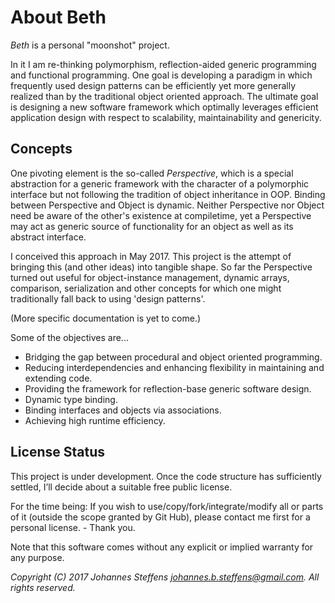 # About Beth

*Beth* is a personal "moonshot" project.

In it I am re-thinking polymorphism, reflection-aided generic programming and functional programming. One goal is developing a paradigm in which frequently used design patterns can be efficiently yet more generally realized than by the traditional object oriented approach. The ultimate goal is designing a new software framework which optimally leverages efficient application design with respect to scalability, maintainability and genericity.

## Concepts

One pivoting element is the so-called *Perspective*, which is a special abstraction for a generic framework with the character of a polymorphic interface but not following the tradition of object inheritance in OOP. Binding between Perspective and Object is dynamic. Neither Perspective nor Object need be aware of the other's existence at compiletime, yet a Perspective may act as generic source of functionality for an object as well as its abstract interface.

I conceived this approach in May 2017. This project is the attempt of bringing this (and other ideas) into tangible shape. So far the Perspective turned out useful for object-instance management, dynamic arrays, comparison, serialization and other concepts for which one might traditionally fall back to using 'design patterns'.

(More specific documentation is yet to come.)

Some of the objectives are...
   * Bridging the gap between procedural and object oriented programming.
   * Reducing interdependencies and enhancing flexibility in maintaining and extending code.
   * Providing the framework for reflection-base generic software design.
   * Dynamic type binding.
   * Binding interfaces and objects via associations.
   * Achieving high runtime efficiency.

## License Status

This project is under development. Once the code structure has sufficiently settled, I’ll decide about a suitable free public license. 

For the time being: If you wish to use/copy/fork/integrate/modify all or parts of it (outside the scope granted by Git Hub), please contact me first for a personal license. - Thank you.

Note that this software comes without any explicit or implied warranty for any purpose.

*Copyright (C) 2017 Johannes Steffens johannes.b.steffens@gmail.com. All rights reserved.*

